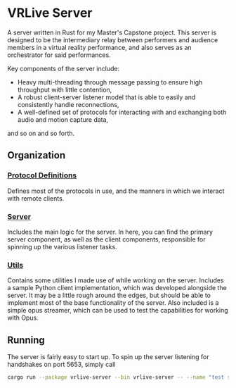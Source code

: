 # VRLive Server

A server written in Rust for my Master's Capstone project. This server is designed to be the intermediary relay between performers
and audience members in a virtual reality performance, and also serves as an orchestrator for said performances.

Key components of the server include:
- Heavy multi-threading through message passing to ensure high throughput with little contention,
- A robust client-server listener model that is able to easily and consistently handle reconnections,
- A well-defined set of protocols for interacting with and exchanging both audio and motion capture data,

and so on and so forth.

## Organization

### [Protocol Definitions](protocol)

Defines most of the protocols in use, and the manners in which we interact with remote clients.

### [Server](server)

Includes the main logic for the server. In here, you can find the primary server component, as well as the client components,
responsible for spinning up the various listener tasks.

### [Utils](utils)

Contains some utilities I made use of while working on the server. Includes a sample Python client implementation, which was developed
alongside the server. It may be a little rough around the edges, but should be able to implement most of the base functionality of the server.
Also included is a simple opus streamer, which can be used to test the capabilities for working with Opus.

## Running

The server is fairly easy to start up. To spin up the server listening for handshakes on port 5653, simply call

```sh
cargo run --package vrlive-server --bin vrlive-server -- --name "test server" --port 5653 --host "0.0.0.0"
```